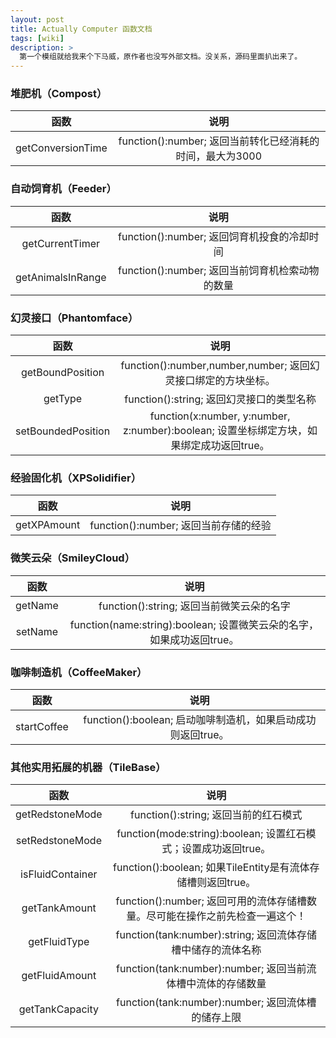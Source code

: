 ```yaml
---
layout: post
title: Actually Computer 函数文档
tags: [wiki]
description: >
  第一个模组就给我来个下马威，原作者也没写外部文档。没关系，源码里面扒出来了。
---
```


### 堆肥机（Compost）
| 函数 | 说明 |
| :--: | :--: |
|getConversionTime|function():number; 返回当前转化已经消耗的时间，最大为3000|

### 自动饲育机（Feeder）
| 函数 | 说明 |
| :--: | :--: |
|getCurrentTimer|function():number; 返回饲育机投食的冷却时间|
|getAnimalsInRange|function():number; 返回当前饲育机检索动物的数量|

### 幻灵接口（Phantomface）
| 函数 | 说明 |
| :--: | :--: |
|getBoundPosition|function():number,number,number; 返回幻灵接口绑定的方块坐标。|
|getType|function():string; 返回幻灵接口的类型名称|
|setBoundedPosition|function(x:number, y:number, z:number):boolean; 设置坐标绑定方块，如果绑定成功返回true。|

### 经验固化机（XPSolidifier）
| 函数 | 说明 |
| :--: | :--: |
|getXPAmount|function():number; 返回当前存储的经验|

### 微笑云朵（SmileyCloud）
| 函数 | 说明 |
| :--: | :--: |
|getName|function():string; 返回当前微笑云朵的名字|
|setName|function(name:string):boolean; 设置微笑云朵的名字，如果成功返回true。|

### 咖啡制造机（CoffeeMaker）
| 函数 | 说明 |
| :--: | :--: |
|startCoffee|function():boolean; 启动咖啡制造机，如果启动成功则返回true。|

### 其他实用拓展的机器（TileBase）
| 函数 | 说明 |
| :--: | :--: |
|getRedstoneMode|function():string; 返回当前的红石模式|
|setRedstoneMode|function(mode:string):boolean; 设置红石模式；设置成功返回true。|
|isFluidContainer|function():boolean; 如果TileEntity是有流体存储槽则返回true。|
|getTankAmount|function():number; 返回可用的流体存储槽数量。尽可能在操作之前先检查一遍这个！|
|getFluidType|function(tank:number):string; 返回流体存储槽中储存的流体名称|
|getFluidAmount|function(tank:number):number; 返回当前流体槽中流体的存储数量|
|getTankCapacity|function(tank:number):number; 返回流体槽的储存上限|
